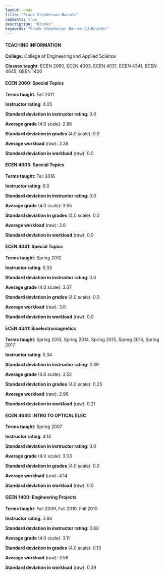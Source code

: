 ```yaml
---
layout: page
title: "Frank Stephenson Barnes" 
comments: true
description: "blanks"
keywords: "Frank Stephenson Barnes,CU,Boulder"
---
```

<head>
<script src="https://ajax.googleapis.com/ajax/libs/jquery/2.1.3/jquery.min.js"></script>
<script src="https://dl.dropboxusercontent.com/s/pc42nxpaw1ea4o9/highcharts.js?dl=0"></script>
<!-- <script src="../assets/js/highcharts.js"></script> -->
<style type="text/css">@font-face {
	font-family: "Bebas Neue";
	src: url(https://www.filehosting.org/file/details/544349/BebasNeue Regular.otf) format("opentype");
	}
	h1.Bebas { 
		font-family: "Bebas Neue", Verdana, Tahoma;
	}
</style>
</head>
	   
#### TEACHING INFORMATION

**College**: College of Engineering and Applied Science

**Classes taught**: ECEN 2060, ECEN 4003, ECEN 4031, ECEN 4341, ECEN 4645, GEEN 1400

#### ECEN 2060: Special Topics

**Terms taught**: Fall 2011

**Instructor rating**: 4.05

**Standard deviation in instructor rating**: 0.0

**Average grade** (4.0 scale): 2.86

**Standard deviation in grades** (4.0 scale): 0.0

**Average workload** (raw): 2.38

**Standard deviation in workload** (raw): 0.0

#### ECEN 4003: Special Topics

**Terms taught**: Fall 2016

**Instructor rating**: 6.0

**Standard deviation in instructor rating**: 0.0

**Average grade** (4.0 scale): 3.65

**Standard deviation in grades** (4.0 scale): 0.0

**Average workload** (raw): 2.0

**Standard deviation in workload** (raw): 0.0

#### ECEN 4031: Special Topics

**Terms taught**: Spring 2012

**Instructor rating**: 5.33

**Standard deviation in instructor rating**: 0.0

**Average grade** (4.0 scale): 3.37

**Standard deviation in grades** (4.0 scale): 0.0

**Average workload** (raw): 3.0

**Standard deviation in workload** (raw): 0.0

#### ECEN 4341: Bioelectromagnetics

**Terms taught**: Spring 2013, Spring 2014, Spring 2015, Spring 2016, Spring 2017

**Instructor rating**: 5.34

**Standard deviation in instructor rating**: 0.39

**Average grade** (4.0 scale): 3.52

**Standard deviation in grades** (4.0 scale): 0.25

**Average workload** (raw): 2.96

**Standard deviation in workload** (raw): 0.21

#### ECEN 4645: INTRO TO OPTICAL ELEC

**Terms taught**: Spring 2007

**Instructor rating**: 4.14

**Standard deviation in instructor rating**: 0.0

**Average grade** (4.0 scale): 3.03

**Standard deviation in grades** (4.0 scale): 0.0

**Average workload** (raw): 4.14

**Standard deviation in workload** (raw): 0.0

#### GEEN 1400: Engineering Projects

**Terms taught**: Fall 2009, Fall 2010, Fall 2010

**Instructor rating**: 3.86

**Standard deviation in instructor rating**: 0.68

**Average grade** (4.0 scale): 3.11

**Standard deviation in grades** (4.0 scale): 0.13

**Average workload** (raw): 3.56

**Standard deviation in workload** (raw): 0.39

